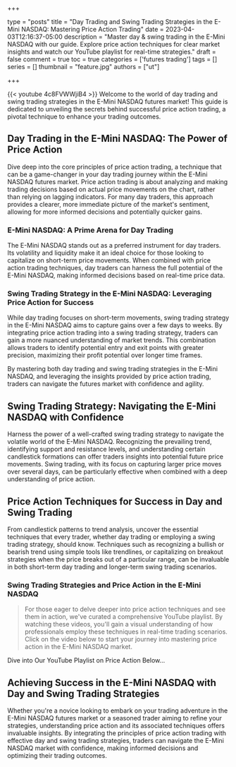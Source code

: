 +++

type = "posts"
title = "Day Trading and Swing Trading Strategies in the E-Mini NASDAQ: Mastering Price Action Trading"
date =  2023-04-03T12:16:37-05:00
description = "Master day & swing trading in the E-Mini NASDAQ with our guide. Explore price action techniques for clear market insights and watch our YouTube playlist for real-time strategies."
draft = false
comment = true
toc = true
categories = ['futures trading']
tags = []
series = []
thumbnail = "feature.jpg"
authors = ["ut"]

+++

{{< youtube 4c8FVWWjiB4 >}}
Welcome to the world of day trading and swing trading strategies in the E-Mini NASDAQ futures market! This guide is dedicated to unveiling the secrets behind successful price action trading, a pivotal technique to enhance your trading outcomes.

## Day Trading in the E-Mini NASDAQ: The Power of Price Action
Dive deep into the core principles of price action trading, a technique that can be a game-changer in your day trading journey within the E-Mini NASDAQ futures market. Price action trading is about analyzing and making trading decisions based on actual price movements on the chart, rather than relying on lagging indicators. For many day traders, this approach provides a clearer, more immediate picture of the market's sentiment, allowing for more informed decisions and potentially quicker gains.

### E-Mini NASDAQ: A Prime Arena for Day Trading

The E-Mini NASDAQ stands out as a preferred instrument for day traders. Its volatility and liquidity make it an ideal choice for those looking to capitalize on short-term price movements. When combined with price action trading techniques, day traders can harness the full potential of the E-Mini NASDAQ, making informed decisions based on real-time price data.

### Swing Trading Strategy in the E-Mini NASDAQ: Leveraging Price Action for Success

While day trading focuses on short-term movements, swing trading strategy in the E-Mini NASDAQ aims to capture gains over a few days to weeks. By integrating price action trading into a swing trading strategy, traders can gain a more nuanced understanding of market trends. This combination allows traders to identify potential entry and exit points with greater precision, maximizing their profit potential over longer time frames.

By mastering both day trading and swing trading strategies in the E-Mini NASDAQ, and leveraging the insights provided by price action trading, traders can navigate the futures market with confidence and agility.

## Swing Trading Strategy: Navigating the E-Mini NASDAQ with Confidence
Harness the power of a well-crafted swing trading strategy to navigate the volatile world of the E-Mini NASDAQ. Recognizing the prevailing trend, identifying support and resistance levels, and understanding certain candlestick formations can offer traders insights into potential future price movements. Swing trading, with its focus on capturing larger price moves over several days, can be particularly effective when combined with a deep understanding of price action.

## Price Action Techniques for Success in Day and Swing Trading
From candlestick patterns to trend analysis, uncover the essential techniques that every trader, whether day trading or employing a swing trading strategy, should know. Techniques such as recognizing a bullish or bearish trend using simple tools like trendlines, or capitalizing on breakout strategies when the price breaks out of a particular range, can be invaluable in both short-term day trading and longer-term swing trading scenarios.

### Swing Trading Strategies and Price Action in the E-Mini NASDAQ


> For those eager to delve deeper into price action techniques and see them in action, we've curated a comprehensive YouTube playlist. By watching these videos, you'll gain a visual understanding of how professionals employ these techniques in real-time trading scenarios. Click on the video below to start your journey into mastering price action in the E-Mini NASDAQ market.

Dive into Our YouTube Playlist on Price Action Below...

<!-- {{< youtubepl PL9uZis3GV47yM1WxqArzor7c8XnyRorL2 >}} -->

## Achieving Success in the E-Mini NASDAQ with Day and Swing Trading Strategies
Whether you're a novice looking to embark on your trading adventure in the E-Mini NASDAQ futures market or a seasoned trader aiming to refine your strategies, understanding price action and its associated techniques offers invaluable insights. By integrating the principles of price action trading with effective day and swing trading strategies, traders can navigate the E-Mini NASDAQ market with confidence, making informed decisions and optimizing their trading outcomes.

